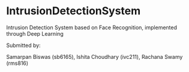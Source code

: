 # IntrusionDetectionSystem
Intrusion Detection System based on Face Recognition, implemented through Deep Learning

Submitted by:

Samarpan Biswas (sb6165),
Ishita Choudhary (ivc211),
Rachana Swamy (rms816)
